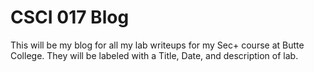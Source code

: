 <h1>CSCI 017 Blog</h1>

This will be my blog for all my lab writeups for my Sec+ course at Butte College.
They will be labeled with a Title, Date, and description of lab.
